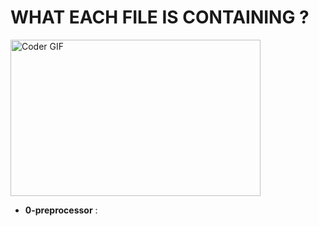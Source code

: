 # WHAT EACH FILE IS CONTAINING ?

<img alt="Coder GIF" height=250 width=400 src="https://media.giphy.com/media/h408T6Y5GfmXBKW62l/giphy.gif" ></center>
<br>

 - **0-preprocessor** : 
